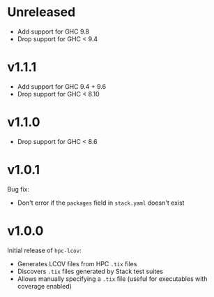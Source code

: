 # Unreleased

* Add support for GHC 9.8
* Drop support for GHC < 9.4

# v1.1.1

* Add support for GHC 9.4 + 9.6
* Drop support for GHC < 8.10

# v1.1.0

* Drop support for GHC < 8.6

# v1.0.1

Bug fix:

* Don't error if the `packages` field in `stack.yaml` doesn't exist

# v1.0.0

Initial release of `hpc-lcov`:

* Generates LCOV files from HPC `.tix` files
* Discovers `.tix` files generated by Stack test suites
* Allows manually specifying a `.tix` file (useful for executables with coverage enabled)
